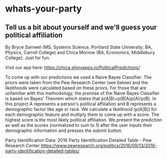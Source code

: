 # whats-your-party
## Tell us a bit about yourself and we'll guess your political affiliation
By Bryce Samwel (MS, Systems Science, Portland State University; BA, Physics, Carroll College) and Chica Morrow (BA, Economics, Middlebury College). Just for fun.

Visit our app here:
https://chica.shinyapps.io/PoliticalPredictions/

To come up with our predictions we used a Naive Bayes Classifier. The priors were taken from the Pew Research Center (see below) and the likelihoods were calculated based on these priors. For those that are unfamiliar with this methodology, the premise of the Naive Bayes Classifier is based on Bayes' Theorem which states that p(A|B)=p(B|A)p(A)/p(B). In this project A represents a person's political affiliation and B represents a demographic factor like age or race. We calculate a likelihood (p(A|B)) for each demographic feature and multiply them to come up with a score. The highest score is the most likely political affiliation. We present the prediction as well as the scores (normalized to sum to 1) after the user inputs their demographic information and presses the submit button.

Party Identification Data:
2016 Party Identification Detailed Table - Pew Research Center
https://www.pewresearch.org/politics/2016/09/13/2016-party-identification-detailed-tables/
